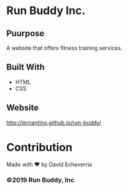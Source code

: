 # Run Buddy Inc.

## Puurpose
A website that offers fitness training services.

## Built With
* HTML
* CSS

## Website
http://lernantino.github.io/run-buddy/

# Contribution
Made with ❤️ by David Echeverria

### ©️2019 Run Buddy, Inc 
